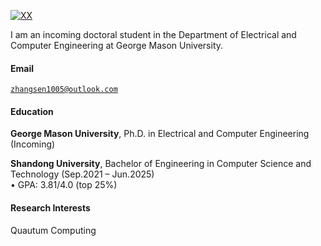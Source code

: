 [![XX](https://img.shields.io/badge/XX-github-blue?logo=github)](https://jjjohnsen1.github.io/)

I am an incoming doctoral student in the Department of Electrical and Computer Engineering at George Mason University.

#### Email  
<code>zhangsen1005@outlook.com</code>  

#### Education  
**George Mason University**, Ph.D. in Electrical and Computer Engineering (Incoming) 

**Shandong University**, Bachelor of Engineering in Computer Science and Technology (Sep.2021 – Jun.2025)  
• GPA: 3.81/4.0 (top 25%)  

#### Research Interests  
Quautum Computing